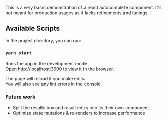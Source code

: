 This is a very basic demonstration of a react autocomplete component. It's not meant for production usages as it lacks refinements and tunings.

## Available Scripts

In the project directory, you can run:

### `yarn start`

Runs the app in the development mode.<br />
Open [http://localhost:3000](http://localhost:3000) to view it in the browser.

The page will reload if you make edits.<br />
You will also see any lint errors in the console.

### Future work

- Split the results box and result entry into its their own component.
- Optimize state mutations & re-renders to increase performance
